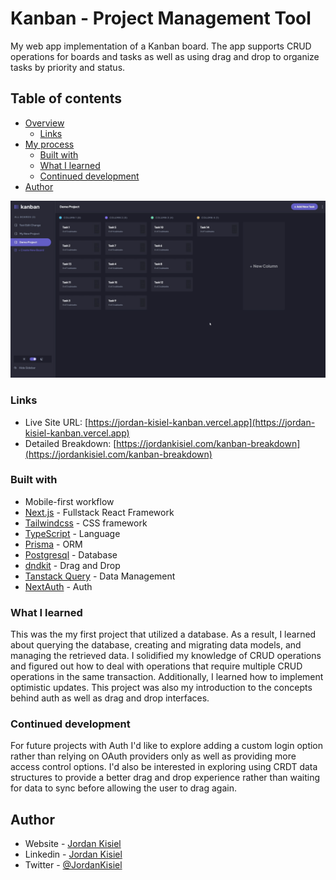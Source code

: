 # Kanban - Project Management Tool

My web app implementation of a Kanban board. The app supports CRUD operations for boards and tasks as well as using drag and drop to organize tasks by priority and status.

## Table of contents

-   [Overview](#overview)
    -   [Links](#links)
-   [My process](#my-process)
    -   [Built with](#built-with)
    -   [What I learned](#what-i-learned)
    -   [Continued development](#continued-development)
-   [Author](#author)

![](./promo-image.gif)

### Links

-   Live Site URL: [https://jordan-kisiel-kanban.vercel.app](https://jordan-kisiel-kanban.vercel.app)
-   Detailed Breakdown: [https://jordankisiel.com/kanban-breakdown](https://jordankisiel.com/kanban-breakdown)

### Built with

-   Mobile-first workflow
-   [Next.js](https://nextjs.org/) - Fullstack React Framework
-   [Tailwindcss](https://tailwindcss.com/) - CSS framework
-   [TypeScript](https://www.typescriptlang.org/) - Language
-   [Prisma](https://www.prisma.io/) - ORM
-   [Postgresql](https://www.postgresql.org/) - Database
-   [dndkit](https://dndkit.com/) - Drag and Drop
-   [Tanstack Query](https://tanstack.com/query/latest) - Data Management
-   [NextAuth](https://next-auth.js.org/) - Auth

### What I learned

This was the my first project that utilized a database. As a result, I learned about querying the database, creating and migrating data models, and managing the retrieved data. I solidified my knowledge of CRUD operations and figured out how to deal with operations that require multiple CRUD operations in the same transaction. Additionally, I learned how to implement optimistic updates. This project was also my introduction to the concepts behind auth as well as drag and drop interfaces.

### Continued development

For future projects with Auth I'd like to explore adding a custom login option rather than relying on OAuth providers only as well as providing more access control options. I'd also be interested in exploring using CRDT data structures to provide a better drag and drop experience rather than waiting for data to sync before allowing the user to drag again.

## Author

-   Website - [Jordan Kisiel](https://jordankisiel.com)
-   Linkedin - [Jordan Kisiel](https://www.linkedin.com/in/jordan-kisiel-b60129114)
-   Twitter - [@JordanKisiel](https://www.twitter.com/JordanKisiel)
